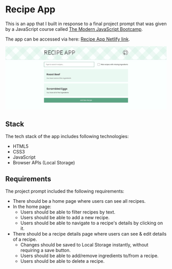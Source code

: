 # Recipe App

This is an app that I built in response to a final project prompt that was given by a JavaScript course called [The Modern JavaScript Bootcamp](https://www.udemy.com/course/modern-javascript/).

The app can be accessed via here: [Recipe App Netlify link](https://relaxed-boyd-fa3545.netlify.app/).

![Recipe app homepage](./assets/screen-1.jpg)

## Stack

The tech stack of the app includes following technologies:
- HTML5
- CSS3
- JavaScript
- Browser APIs (Local Storage)

## Requirements

The project prompt included the following requirements:
- There should be a home page where users can see all recipes.
- In the home page:
  - Users should be able to filter recipes by text.
  - Users should be able to add a new recipe.
  - Users should be able to navigate to a recipe's details by clicking on it.
- There should be a recipe details page where users can see & edit details of a recipe.
  - Changes should be saved to Local Storage instantly, without requiring a save button.
  - Users should be able to add/remove ingredients to/from a recipe.
  - Users should be able to delete a recipe.